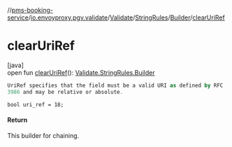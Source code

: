 //[pms-booking-service](../../../../../index.md)/[io.envoyproxy.pgv.validate](../../../index.md)/[Validate](../../index.md)/[StringRules](../index.md)/[Builder](index.md)/[clearUriRef](clear-uri-ref.md)

# clearUriRef

[java]\
open fun [clearUriRef](clear-uri-ref.md)(): [Validate.StringRules.Builder](index.md)

```kotlin
UriRef specifies that the field must be a valid URI as defined by RFC
3986 and may be relative or absolute.

```
`bool uri_ref = 18;`

#### Return

This builder for chaining.